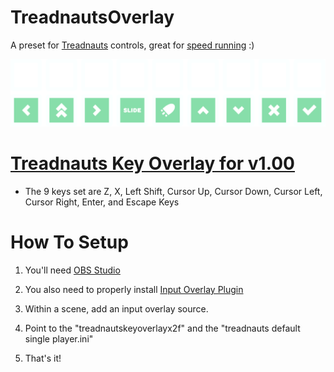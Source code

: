 # TreadnautsOverlay
A preset for [Treadnauts](https://www.treadnauts.com/) controls, great for [speed running](https://www.youtube.com/watch?v=FsaK6_q7uAw) :)

![Image of Overlay](https://github.com/OSBooter/TreadnautsOverlay/blob/main/treadnautskeyoverlayx2f.png)

# [Treadnauts Key Overlay for v1.00](https://github.com/OSBooter/TreadnautsOverlay)
+ The 9 keys set are Z, X, Left Shift, Cursor Up, Cursor Down, Cursor Left, Cursor Right, Enter, and Escape Keys


# How To Setup
1. You'll need [OBS Studio](https://obsproject.com/)

2. You also need to properly install [Input Overlay Plugin](https://github.com/univrsal/input-overlay)

3. Within a scene, add an input overlay source.

4. Point to the "treadnautskeyoverlayx2f" and the "treadnauts default single player.ini"

5. That's it!

